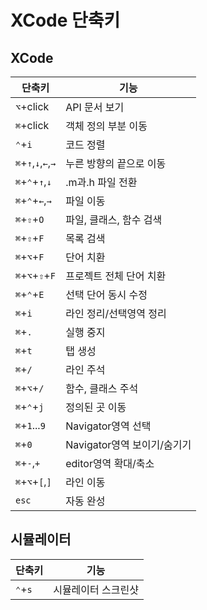 # XCode 단축키

## XCode

단축키 | 기능
--- | ---
`⌥`+click|API 문서 보기
`⌘`+click|객체 정의 부분 이동
`⌃`+`i`|코드 정렬
`⌘`+`↑`,`↓`,`←`,`→`| 누른 방향의 끝으로 이동
`⌘`+`⌃`+`↑`,`↓`|.m과.h 파일 전환
`⌘`+`⌃`+`←`,`→`|파일 이동
`⌘`+`⇧`+`O`|파일, 클래스, 함수 검색
`⌘`+`⇧`+`F`|목록 검색
`⌘`+`⌥`+`F`|단어 치환
`⌘`+`⌥`+`⇧`+`F`|프로젝트 전체 단어 치환
`⌘`+`⌃`+`E`|선택 단어 동시 수정
`⌘`+`i`|라인 정리/선택영역 정리
`⌘`+`.`|실행 중지
`⌘`+`t`|탭 생성
`⌘`+`/`|라인 주석
`⌘`+`⌥`+`/`|함수, 클래스 주석
`⌘`+`⌃`+`j`|정의된 곳 이동
`⌘`+`1`...`9`|Navigator영역 선택
`⌘`+`0`|Navigator영역 보이기/숨기기
`⌘`+`-`,`+`|editor영역 확대/축소
`⌘`+`⌥`+`[`,`]`|라인 이동
`esc`|자동 완성


## 시뮬레이터

단축키 | 기능
--- | ---
`⌃`+`s`|시뮬레이터 스크린샷
